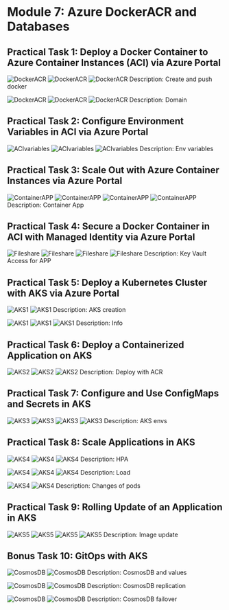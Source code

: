# Module 7: Azure DockerACR and Databases

## Practical Task 1: Deploy a Docker Container to Azure Container Instances (ACI) via Azure Portal

![DockerACR](task1/docker.png)
![DockerACR](task1/imagepush.png)
![DockerACR](task1/acrui.png)
Description: Create and push docker

![DockerACR](task1/generaldomain.png)
![DockerACR](task1/cnameconfig.png)
![DockerACR](task1/mydomain.png)
Description: Domain

## Practical Task 2: Configure Environment Variables in ACI via Azure Portal

![ACIvariables](task2/envvariables.png)
![ACIvariables](task2/appdeployemnt.png)
![ACIvariables](task2/appcode.png)
Description: Env variables

## Practical Task 3: Scale Out with Azure Container Instances via Azure Portal

![ContainerAPP](task3/containerapp.png)
![ContainerAPP](task3/replicaup.png)
![ContainerAPP](task3/scale.png)
![ContainerAPP](task3/curlverify.png)
Description: Container App

## Practical Task 4: Secure a Docker Container in ACI with Managed Identity via Azure Portal

![Fileshare](task4/managedidentity.png)
![Fileshare](task4/verifykeyavailability.png)
![Fileshare](task4/fromui.png)
![Fileshare](task4/appmi.png)
Description: Key Vault Access for APP

## Practical Task 5: Deploy a Kubernetes Cluster with AKS via Azure Portal

![AKS1](task5/akscreation.png)
![AKS1](task5/aksui.png)
Description: AKS creation

![AKS1](task5/deployinfo.png)
![AKS1](task5/deploynginx.png)
![AKS1](task5/nginxui.png)
Description: Info

## Practical Task 6: Deploy a Containerized Application on AKS

![AKS2](task6/configwithacr.png)
![AKS2](task6/deploynew.png)
![AKS2](task6/successdeploy.png)
Description: Deploy with ACR

## Practical Task 7: Configure and Use ConfigMaps and Secrets in AKS

![AKS3](task7/config.png)
![AKS3](task7/defaultparams.png)
![AKS3](task7/withcmds.png)
![AKS3](task7/apikeyview.png)
Description: AKS envs

## Practical Task 8: Scale Applications in AKS

![AKS4](task8/scale.png)
![AKS4](task8/scaleinfo.png)
![AKS4](task8/hpaapply.png)
Description: HPA

![AKS4](task8/monitoring.png)
![AKS4](task8/watchload.png)
![AKS4](task8/watchload2.png)
Description: Load

![AKS4](task8/statechanges.png)
![AKS4](task8/uilogs.png)
Description: Changes of pods

## Practical Task 9: Rolling Update of an Application in AKS

![AKS5](task9/rollout.png)
![AKS5](task9/setimage.png)
![AKS5](task9/versionchange.png)
![AKS5](task9/colorchange.png)
Description: Image update

## Bonus Task 10: GitOps with AKS

![CosmosDB](task10/acc-create.png)
![CosmosDB](task10/values.png)
Description: CosmosDB and values

![CosmosDB](task10/replication-region.png)
![CosmosDB](task10/session-replication.png)
Description: CosmosDB replication

![CosmosDB](task10/failover.png)
![CosmosDB](task10/manual-failover.png)
Description: CosmosDB failover
